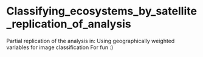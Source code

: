 # Classifying_ecosystems_by_satellite_replication_of_analysis

Partial replication of the analysis in:
Using geographically weighted variables for image classification
For fun :)
